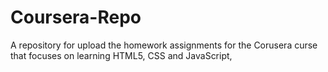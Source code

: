 # Coursera-Repo
A repository for upload the homework assignments for the Corusera curse that focuses on learning HTML5, CSS and JavaScript,
